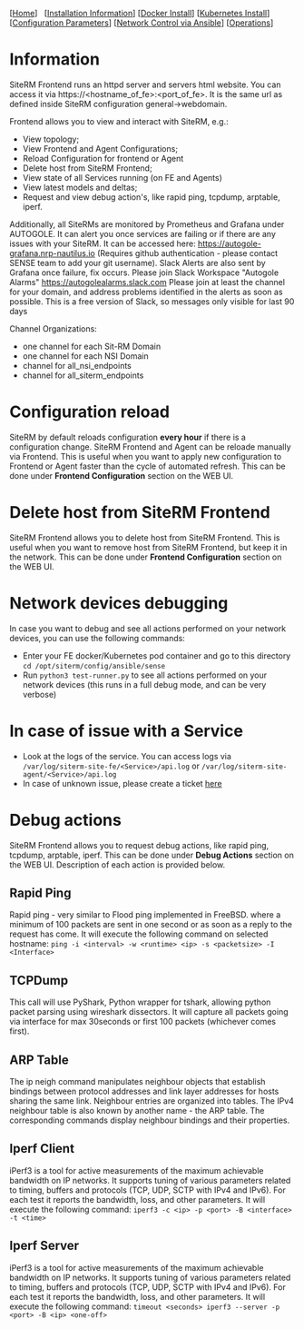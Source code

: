 [[Home](index.md)]   [[Installation Information](Installation.md)] [[Docker Install](DockerInstallation.md)] [[Kubernetes Install](DockerInstallation.md)] [[Configuration Parameters](Configuration.md)] [[Network Control via Ansible](NetControlAnsible.md)] [[Operations](Operations.md)]

# Information

SiteRM Frontend runs an httpd server and servers html website. You can access it via https://<hostname_of_fe>:<port_of_fe>. It is the same url as defined inside SiteRM configuration general->webdomain.

Frontend allows you to view and interact with SiteRM, e.g.:
* View topology;
* View Frontend and Agent Configurations;
* Reload Configuration for frontend or Agent
* Delete host from SiteRM Frontend;
* View state of all Services running (on FE and Agents)
* View latest models and deltas;
* Request and view debug action's, like rapid ping, tcpdump, arptable, iperf.

Additionally, all SiteRMs are monitored by Prometheus and Grafana under AUTOGOLE. It can alert you once services are failing or if there are any issues with your SiteRM. It can be accessed here: https://autogole-grafana.nrp-nautilus.io (Requires github authentication - please contact SENSE team to add your git username). Slack Alerts are also sent by Grafana once failure, fix occurs.
Please join Slack Workspace "Autogole Alarms" https://autogolealarms.slack.com Please join at least the channel for your domain, and address problems identified in the alerts as soon as possible. This is a free version of Slack, so messages only visible for last 90 days

Channel Organizations:
* one channel for each Sit-RM Domain
* one channel for each NSI Domain
* channel for all_nsi_endpoints
* channel for all_siterm_endpoints


# Configuration reload

SiteRM by default reloads configuration **every hour** if there is a configuration change.
SiteRM Frontend and Agent can be reloade manually via Frontend. This is useful when you want to apply new configuration to Frontend or Agent faster than the cycle of automated refresh.
This can be done under **Frontend Configuration** section on the WEB UI.

# Delete host from SiteRM Frontend

SiteRM Frontend allows you to delete host from SiteRM Frontend. This is useful when you want to remove host from SiteRM Frontend, but keep it in the network. This can be done under **Frontend Configuration** section on the WEB UI.

# Network devices debugging

In case you want to debug and see all actions performed on your network devices, you can use the following commands:
* Enter your FE docker/Kubernetes pod container and go to this directory `cd /opt/siterm/config/ansible/sense`
* Run `python3 test-runner.py` to see all actions performed on your network devices (this runs in a full debug mode, and can be very verbose)

# In case of issue with a Service
* Look at the logs of the service. You can access logs via `/var/log/siterm-site-fe/<Service>/api.log` or `/var/log/siterm-site-agent/<Service>/api.log`
* In case of unknown issue, please create a ticket [here](https://github.com/sdn-sense/siterm)

# Debug actions

SiteRM Frontend allows you to request debug actions, like rapid ping, tcpdump, arptable, iperf. This can be done under **Debug Actions** section on the WEB UI. Description of each action is provided below.
## Rapid Ping
Rapid ping - very similar to Flood ping implemented in FreeBSD. where a minimum of 100 packets are sent in one second or as soon as a reply to the request has come.
It will execute the following command on selected hostname: `ping -i <interval> -w <runtime> <ip> -s <packetsize> -I <Interface>`

## TCPDump
This call will use PyShark, Python wrapper for tshark, allowing python packet parsing using wireshark dissectors. It will capture all packets going via interface for max 30seconds or first 100 packets (whichever comes first).

## ARP Table
The ip neigh command manipulates neighbour objects that establish bindings between protocol addresses and link layer addresses for hosts sharing the same link. Neighbour entries are organized into tables. The IPv4 neighbour table is also known by another name - the ARP table.
The corresponding commands display neighbour bindings and their properties.

## Iperf Client
iPerf3 is a tool for active measurements of the maximum achievable bandwidth on IP networks. It supports tuning of various parameters related to timing, buffers and protocols (TCP, UDP, SCTP with IPv4 and IPv6). For each test it reports the bandwidth, loss, and other parameters.
It will execute the following command: `iperf3 -c <ip> -p <port> -B <interface> -t <time>`

## Iperf Server
iPerf3 is a tool for active measurements of the maximum achievable bandwidth on IP networks. It supports tuning of various parameters related to timing, buffers and protocols (TCP, UDP, SCTP with IPv4 and IPv6). For each test it reports the bandwidth, loss, and other parameters.
It will execute the following command: `timeout <seconds> iperf3 --server -p <port> -B <ip> <one-off>`
